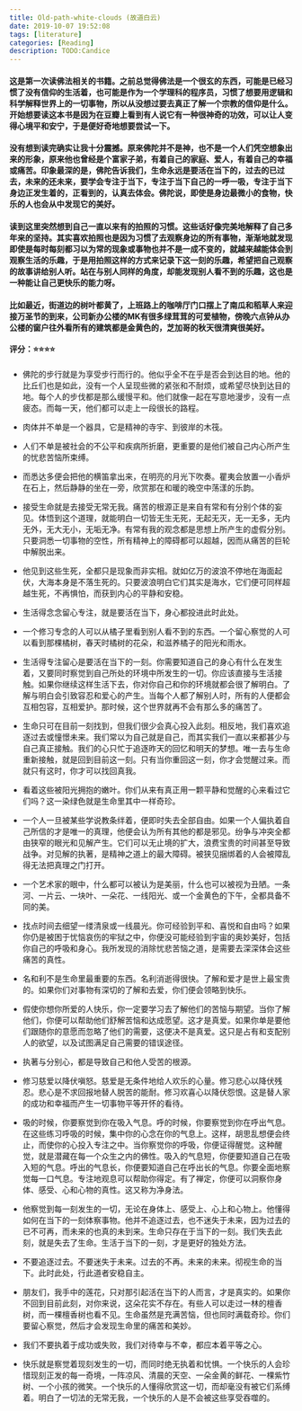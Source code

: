 ```yaml
---
title: Old-path-white-clouds (故道白云)
date: 2019-10-07 19:52:08
tags: [literature]
categories: [Reading]
description: TODO:Candice
---
```


#### 这是第一次读佛法相关的书籍。之前总觉得佛法是一个很玄的东西，可能是已经习惯了没有信仰的生活着，也可能是作为一个学理科的程序员，习惯了想要用逻辑和科学解释世界上的一切事物，所以从没想过要去真正了解一个宗教的信仰是什么。开始想要读这本书是因为在豆瓣上看到有人说它有一种很神奇的功效，可以让人变得心境平和安宁，于是便好奇地想要尝试一下。

#### 没有想到读完确实让我十分震撼。原来佛陀并不是神，也不是一个人们凭空想象出来的形象，原来他也曾经是个富家子弟，有着自己的家庭、爱人，有着自己的幸福或痛苦。印象最深的是，佛陀告诉我们，生命永远是要活在当下的，过去的已过去，未来的还未来，要学会专注于当下，专注于当下自己的一呼一吸，专注于当下身边正发生着的，正看到的，认真去体会。佛陀说，即使是身边最微小的食物，快乐的人也会从中发现它的美好。

#### 读到这里突然想到自己一直以来有的拍照的习惯。这些话好像完美地解释了自己多年来的坚持。其实喜欢拍照也是因为习惯了去观察身边的所有事物，渐渐地就发现即使是每时每刻都习以为常的现象或事物也并不是一成不变的，就越来越能体会到观察生活的乐趣，于是用拍照这样的方式来记录下这一刻的乐趣，希望把自己观察的故事讲给别人听。站在与别人同样的角度，却能发现别人看不到的乐趣，这也是一种能让自己更快乐的能力呀。

#### 比如最近，街道边的树叶都黄了，上班路上的咖啡厅门口摆上了南瓜和稻草人来迎接万圣节的到来，公司新办公楼的MK有很多绿茸茸的可爱植物，傍晚六点钟从办公楼的窗户往外看所有的建筑都是金黄色的，芝加哥的秋天很清爽很美好。

**评分：⭐️⭐️⭐️⭐️**

####

* 佛陀的步行就是为享受步行而行的。他似乎全不在乎是否会到达目的地。他的比丘们也是如此，没有一个人呈现些微的紧张和不耐烦，或希望尽快到达目的地。每个人的步伐都是那么缓慢平和。他们就像一起在写意地漫步，没有一点疲态。而每一天，他们都可以走上一段很长的路程。

* 肉体并不单是一个器具，它是精神的寺宇、到彼岸的木筏。

* 人们不单是被社会的不公平和疾病所折磨，更重要的是他们被自己内心所产生的忧悲苦恼所束缚。

* 而悉达多便会把他的横笛拿出来，在明亮的月光下吹奏。瞿夷会放置一小香炉在石上，然后静静的坐在一旁，欣赏那在和暖的晚空中荡漾的乐韵。

* 接受生命就是去接受无常无我。痛苦的根源正是来自有常和有分别个体的妄见。体悟到这个道理，就能明白一切皆无生无死，无起无灭，无一无多，无内无外，无大无小，无垢无净。有常有我的观念都是思想上所产生的虚假分别。只要洞悉一切事物的空性，所有精神上的障碍都可以超越，因而从痛苦的巨轮中解脱出来。

* 他见到这些生死，全都只是现象而非实相。就如亿万的波浪不停地在海面起伏，大海本身是不落生死的。只要波浪明白它们其实是海水，它们便可同样超越生死，不再惧怕，而获到内心的平静和安稳。

* 生活得念念留心专注，就是要活在当下，身心都投进此时此处。

* 一个修习专念的人可以从橘子里看到别人看不到的东西。一个留心察觉的人可以看到那棵橘树，春天时橘树的花朵，和滋养橘子的阳光和雨水。

* 生活得专注留心是要活在当下的一刻。你需要知道自己的身心有什么在发生着，又要同时察觉到自己所处的环境中所发生的一切。你应该直接与生活接触。如果你继续这样生活下去，你对你自己和你的环境就都会很了解明白。了解与明白会引致容忍和爱心的产生。当每个人都了解别人时，所有的人便都会互相包容，互相爱护。那时候，这个世界就再不会有那么多的痛苦了。

* 生命只可在目前一刻找到，但我们很少会真心投入此刻。相反地，我们喜欢追逐过去或憧憬未来。我们常以为自己就是自己，而其实我们一直以来都甚少与自己真正接触。我们的心只忙于追逐昨天的回忆和明天的梦想。唯一去与生命重新接触，就是回到目前这一刻。只有当你重回这一刻，你才会觉醒过来。而就只有这时，你才可以找回真我。

* 看着这些被阳光拥抱的嫩叶。你们从来有真正用一颗平静和觉醒的心来看过它们吗？这一染绿色就是生命里其中一样奇珍。

* 一个人一旦被某些学说教条绊着，便即时失去全部自由。如果一个人偏执着自己所信的才是唯一的真理，他便会认为所有其他的都是邪见。纷争与冲突全都由狭窄的眼光和见解产生。它们可以无止境的扩大，浪费宝贵的时间甚至导致战争。对见解的执著，是精神之道上的最大障碍。被狭见捆绑着的人会被障乱得无法把真理之门打开。

* 一个艺术家的眼中，什么都可以被认为是美丽，什么也可以被视为丑陋。一条河、一片云、一块叶、一朵花、一线阳光、或一个金黄色的下午，全都具备不同的美。

* 找点时间去细望一缕清泉或一线晨光。你可经验到平和、喜悦和自由吗？如果你仍是被困于忧恼哀伤的牢狱之中，你便没可能经验到宇宙的奥妙美好，包括你自己的呼吸和身心。我所发现的消除忧悲苦恼之道，是需要去深深体会这些痛苦的真性。

* 名和利不是生命里最重要的东西。名利消逝得很快。了解和爱才是世上最宝贵的。如果你们对事物有深切的了解和去爱，你们便会领略到快乐。

* 假使你想你所爱的人快乐，你一定要学习去了解他们的苦恼与期望。当你了解他们，你便可以帮助他们舒解苦恼和达成愿望。这才是真爱。如果你单是要他们跟随你的意愿而忽略了他们的需要，这便决不是真爱。这只是占有和支配别人的欲望，以及试图满足自己需要的错误途径。

* 执著与分别心，都是导致自己和他人受苦的根源。

* 修习慈爱以降伏嗔怒。慈爱是无条件地给人欢乐的心量。修习悲心以降伏残忍。悲心是不求回报地替人脱苦的能耐。修习欢喜心以降伏怨恨。这是替人家的成功和幸福而产生一切事物平等开怀的看待。

* 吸的时候，你要察觉到你在吸入气息。呼的时候，你要察觉到你在呼出气息。在这些练习呼吸的时候，集中你的心念在你的气息上。这样，胡思乱想便会终止，而使你的心投入专注之中。当你察觉你的呼吸，你便证得醒觉。这种醒觉，就是潜藏在每一个众生之内的佛性。吸入的气息短，你便要知道自己在吸入短的气息。呼出的气息长，你便要知道自己在呼出长的气息。你要全面地察觉每一口气息。专注地观息可以帮助你得定。有了禅定，你便可以洞察你身体、感受、心和心物的真性。这又称为净身法。

* 他察觉到每一刻发生的一切，无论在身体上、感受上、心上和心物上。他懂得如何在当下的一刻体察事物。他并不追逐过去，也不迷失于未来，因为过去的已不可再，而未来的也真的未到来。生命只存在于当下的一刻。我们失去此刻，就是失去了生命。生活于当下的一刻，才是更好的独处方法。

* 不要追逐过去。不要迷失于未来。过去的不再。未来的未来。彻视生命的当下。此时此处，行此道者安稳自主。

* 朋友们，我手中的莲花，只对那引起活在当下的人而言，才是真实的。如果你不回到目前此刻，对你来说，这朵花实不存在。有些人可以走过一林的檀香树，而一棵檀香树也看不见。生命虽然是充满苦恼，但也同时满载奇珍。你们要留心察觉，然后才会发现生命里的痛苦和美妙。

* 我们不要执着于成功或失败，我们对待幸与不幸，都应本着平等之心。

* 快乐就是察觉着现刻发生的一切，而同时绝无执着和忧惧。一个快乐的人会珍惜现刻正发的每一奇境，一阵凉风、清晨的天空、一朵金黄的鲜花、一棵紫竹树、一个小孩的微笑。一个快乐的人懂得欣赏这一切，而却毫没有被它们系缚着。明白了一切法的无常无我，一个快乐的人是不会被这些享受吞噬的。

